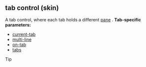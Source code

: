 ## tab control (skin)


A tab control, where each tab holds a different
[pane](/ref/%7Bskin%7D/control/main.md) .
**Tab-specific parameters:**
+   [current-tab](/ref/%7Bskin%7D/param/current-tab.md) 
+   [multi-line](/ref/%7Bskin%7D/param/multi-line.md) 
+   [on-tab](/ref/%7Bskin%7D/param/on-tab.md) 
+   [tabs](/ref/%7Bskin%7D/param/tabs.md) 

> [!TIP] 
> 